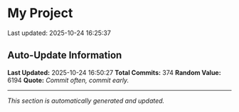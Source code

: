 # My Project


Last updated: 2025-10-24 16:25:37





























































































































































































































































































































































































































































































































































































































































































































































































## Auto-Update Information

**Last Updated:** 2025-10-24 16:50:27
**Total Commits:** 374
**Random Value:** 6194
**Quote:** _Commit often, commit early._

---
_This section is automatically generated and updated._